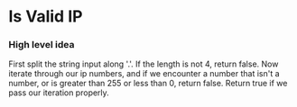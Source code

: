 # Is Valid IP

### High level idea

First split the string input along '.'.  If the length is not 4, return false.  Now iterate through our ip numbers, and if we encounter a number that isn't a number, or is greater than 255 or less than 0, return false.  Return true if we pass our iteration properly.  